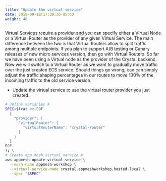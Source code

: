 ```yaml
---
title: "Update the virtual service"
date: 2018-09-18T17:39:30-05:00
weight: 40
---
```

Virtual Services require a provider and you can specify either a Virtual Node or a Virtual Router as the provider of any given Virtual Service. The main difference between the two is that Virtual Routers allow to split traffic among multiple endpoints. If you plan to support A/B testing or Canary releases of new micro services version, then go with Virtual Routers. So far we have been using a Virtual node as the provider of the Crystal backend. Now we will switch to a Virtual Router as we want to gradually move traffic over the just created ECS service. Should things go wrong, can can simply adjust the traffic shaping percentages in our routes to move 100% of the incoming traffic to the old service version.


* Update the virtual service to use the virtual router provider you just created.

```bash
# Define variables #
SPEC=$(cat <<-EOF
  { 
    "provider": {
      "virtualRouter": { 
        "virtualRouterName": "crystal-router"
      }
    }
  }
EOF
); \
# Create app mesh virtual service #
aws appmesh update-virtual-service \
  --mesh-name appmesh-workshop \
  --virtual-service-name crystal.appmeshworkshop.hosted.local \
  --spec "$SPEC"
```
